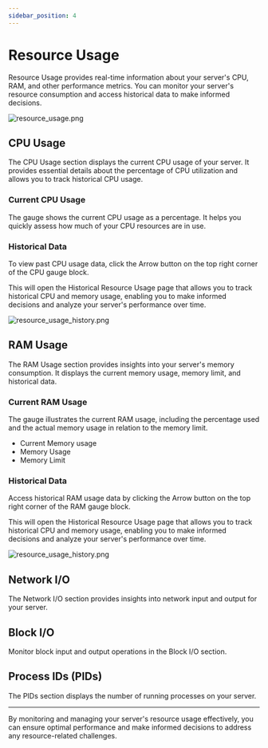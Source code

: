 ```yaml
---
sidebar_position: 4
---
```


# Resource Usage

Resource Usage provides real-time information about your server's CPU, RAM, and other performance metrics. You can monitor your server's resource consumption and access historical data to make informed decisions.

![resource_usage.png](/img/panel/v2/usage.png)

## CPU Usage

The CPU Usage section displays the current CPU usage of your server. It provides essential details about the percentage of CPU utilization and allows you to track historical CPU usage.

### Current CPU Usage

The gauge shows the current CPU usage as a percentage. It helps you quickly assess how much of your CPU resources are in use.

### Historical Data

To view past CPU usage data, click the Arrow button on the top right corner of the CPU gauge block.

This will open the Historical Resource Usage page that allows you to track historical CPU and memory usage, enabling you to make informed decisions and analyze your server's performance over time.

![resource_usage_history.png](/img/panel/v2/usage_history.png)

## RAM Usage

The RAM Usage section provides insights into your server's memory consumption. It displays the current memory usage, memory limit, and historical data.

### Current RAM Usage

The gauge illustrates the current RAM usage, including the percentage used and the actual memory usage in relation to the memory limit.

- Current Memory usage
- Memory Usage
- Memory Limit

### Historical Data

Access historical RAM usage data by clicking the Arrow button on the top right corner of the RAM gauge block.

This will open the Historical Resource Usage page that allows you to track historical CPU and memory usage, enabling you to make informed decisions and analyze your server's performance over time.

![resource_usage_history.png](/img/panel/v2/usage_history.png)

## Network I/O

The Network I/O section provides insights into network input and output for your server.

## Block I/O

Monitor block input and output operations in the Block I/O section.

## Process IDs (PIDs)

The PIDs section displays the number of running processes on your server.

---

By monitoring and managing your server's resource usage effectively, you can ensure optimal performance and make informed decisions to address any resource-related challenges.

